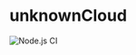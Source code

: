 # unknownCloud


![Node.js CI](https://github.com/unknownCloud2020/visado1/workflows/Node.js%20CI/badge.svg)
